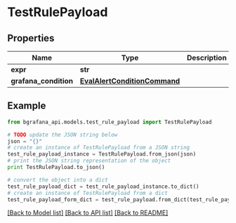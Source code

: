 # TestRulePayload


## Properties
Name | Type | Description | Notes
------------ | ------------- | ------------- | -------------
**expr** | **str** |  | [optional] 
**grafana_condition** | [**EvalAlertConditionCommand**](EvalAlertConditionCommand.md) |  | [optional] 

## Example

```python
from bgrafana_api.models.test_rule_payload import TestRulePayload

# TODO update the JSON string below
json = "{}"
# create an instance of TestRulePayload from a JSON string
test_rule_payload_instance = TestRulePayload.from_json(json)
# print the JSON string representation of the object
print TestRulePayload.to_json()

# convert the object into a dict
test_rule_payload_dict = test_rule_payload_instance.to_dict()
# create an instance of TestRulePayload from a dict
test_rule_payload_form_dict = test_rule_payload.from_dict(test_rule_payload_dict)
```
[[Back to Model list]](../README.md#documentation-for-models) [[Back to API list]](../README.md#documentation-for-api-endpoints) [[Back to README]](../README.md)


